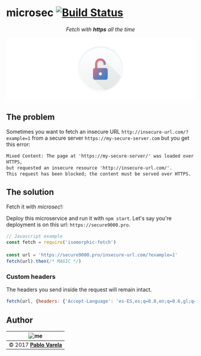 # microsec [![Build Status](https://travis-ci.org/pablopunk/microsec.svg?branch=master)](https://travis-ci.org/pablopunk/microsec)

<p align="center">
  <i>Fetch with <b>https</b> all the time</i>
</p>
<p align="center">
  <img src="https://github.com/pablopunk/art/raw/master/microsec/header.png"/>
</p>


## The problem

Sometimes you want to fetch an insecure URL `http://insecure-url.com/?example=1` from a secure server `https://my-secure-server.com` but you get this error:

```
Mixed Content: The page at 'https://my-secure-server/' was loaded over HTTPS,
but requested an insecure resource 'http://insecure-url.com/'.
This request has been blocked; the content must be served over HTTPS.
```

## The solution

Fetch it with _microsec_!:

Deploy this microservice and run it with `npm start`. Let's say you're deployment is on this url: `https://secure9000.pro`.

```js
// Javascript example
const fetch = require('isomorphic-fetch')

const url = 'https://secure9000.pro/insecure-url.com/?example=1'
fetch(url).then(/* MAGIC */)
```

### Custom headers

The headers you send inside the request will remain intact.

```js
fetch(url, {headers: {'Accept-Language': 'es-ES,es;q=0.8,en;q=0.6,gl;q=0.4'}})
```

## Author

| ![me](https://www.gravatar.com/avatar/fa50aeff0ddd6e63273a068b04353d9d?s=100)|
| -----------------------------------------------------------------------------|
| © 2017 [__Pablo Varela__](http://pablo.life)                                 |
